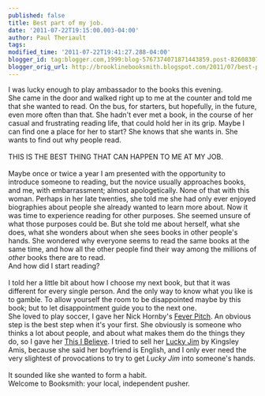 ```yaml
---
published: false
title: Best part of my job.
date: '2011-07-22T19:15:00.003-04:00'
author: Paul Theriault
tags: 
modified_time: '2011-07-22T19:41:27.288-04:00'
blogger_id: tag:blogger.com,1999:blog-5767374071871443859.post-8260830795210607580
blogger_orig_url: http://brooklinebooksmith.blogspot.com/2011/07/best-part-of-my-job.html
---
```


I was lucky enough to play ambassador to the books this evening.<br />She came in the door and walked right up to me at the counter and told me that she wanted to read. On the bus, for starters, but hopefully, in the future, even more often than that. She hadn't ever met a book, in the course of her casual and frustrating reading life, that could hold her in its grip. Maybe I can find one a place for her to start? She knows that she wants in. She wants to find out why people read.<br /><br />THIS IS THE BEST THING THAT CAN HAPPEN TO ME AT MY JOB.<br /><br />Maybe once or twice a year I am presented with the opportunity to introduce someone to reading, but the novice usually approaches books, and me, with embarrassment; almost apologetically. None of that with this woman. Perhaps in her late twenties, she told me she had only ever enjoyed biographies about people she already wanted to learn more about. Now it was time to experience reading for other purposes. She seemed unsure of what those purposes could be. But she told me about herself, what she does, what she wonders about when she sees books in other people's hands. She wondered why everyone seems to read the same books at the same time, and how all the other people find their way among the millions of <i>other</i> books there are to read.<br />And how did I start reading?<br /><br />I told her a little bit about how I choose my next book, but that it was different for every single person. And the only way to know what you like is to gamble. To allow yourself the room to be disappointed maybe by this book; but to let disappointment guide you to the next one.<br />She loved to play soccer, I gave her Nick Hornby's <a href="http://www.brooklinebooksmith-shop.com/book/9781573226882">Fever Pitch</a>. An obvious step is the best step when it's your first. She obviously is someone who thinks a lot about people, and about what makes them do the things they do, so I gave her <a href="http://www.brooklinebooksmith-shop.com/book/9780805086584">This I Believe</a>. I tried to sell her <a href="http://www.brooklinebooksmith-shop.com/book/9780140186307">Lucky Jim</a> by Kingsley Amis, because she said her boyfriend is English, and I only ever need the very slightest of provocations to try to get <i>Lucky Jim</i> into someone's hands.<br /><br />It sounded like she wanted to form a habit.<br />Welcome to Booksmith: your local, independent pusher.